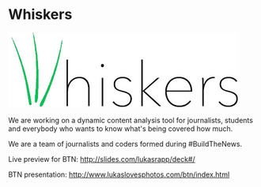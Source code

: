 # Whiskers


![image](whiskers.jpg)

We are working on a dynamic content analysis tool for journalists, students and everybody who wants to know what's being covered how much.

We are a team of journalists and coders formed during #BuildTheNews.

Live preview for BTN:
http://slides.com/lukasrapp/deck#/

BTN presentation:
http://www.lukaslovesphotos.com/btn/index.html
